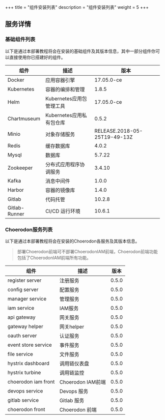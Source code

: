 +++
title = "组件安装列表"
description = "组件安装列表"
weight = 5
+++

## 服务详情

### 基础组件列表

以下是通过本部署教程将会在安装的基础组件及其版本信息，其中一部分组件你可以直接使用你已搭建好的组件。

组件|描述| 版本
---|---|---
Docker|应用容器引擎|17.05.0-ce
Kubernetes|容器的编排和管理|1.8.5
Helm|Kubernetes应用包管理工具|17.05.0-ce
Chartmuseum|Kubernetes应用私有包仓库|0.5.2
Minio|对象存储服务|RELEASE.2018-05-25T19-49-13Z
Redis|缓存数据库|4.0.2
Mysql|数据库|5.7.22
Zookeeper|分布式应用程序协调服务|3.4.10
Kafka|消息中间件|1.0.0
Harbor|容器的镜像库|1.4.0
Gitlab|代码托管|10.2.8
Gitlab-Runner|CI/CD 运行环境|10.6.1

### Choerodon服务列表

以下是通过本部署教程将会在安装的Choerodon各服务及其版本信息。

<blockquote class="note">
部署Choerodon前端可不部署ChoerodonIAM前端，Choerodon前端功能包括了ChoerodonIAM前端所有功能。
</blockquote>

组件|描述| 版本
---|---|---
register server|注册服务|0.5.0
config server|配置服务|0.5.0
manager service|管理服务|0.5.0
iam service|IAM服务|0.5.0
api gateway|网关服务|0.5.0
gateway helper|网关helper|0.5.0
oauth server|认证服务|0.5.0
event store service|事件服务|0.5.0
file service|文件服务|0.5.0
hystrix dashboard|调用链仪表盘|0.5.0
hystrix turbine|调用链监控|0.5.0
choerodon iam front|Choerodon IAM前端|0.5.0
devops service|Devops 服务|0.5.0
gitlab service|Gitlab 服务|0.5.0
choerodon front|Choerodon 前端|0.5.0